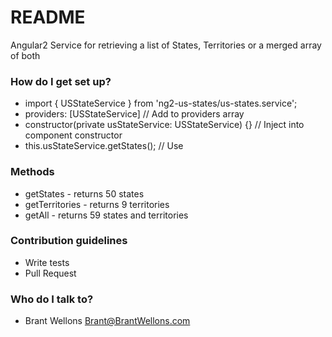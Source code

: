 # README #

Angular2 Service for retrieving a list of States, Territories or a merged array of both

### How do I get set up? ###

* import { USStateService } from 'ng2-us-states/us-states.service';
* providers: [USStateService] // Add to providers array
* constructor(private usStateService: USStateService) {} // Inject into component constructor
* this.usStateService.getStates(); // Use

### Methods ###
* getStates - returns 50 states
* getTerritories - returns 9 territories
* getAll - returns 59 states and territories

### Contribution guidelines ###

* Write tests
* Pull Request

### Who do I talk to? ###

* Brant Wellons <Brant@BrantWellons.com>